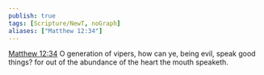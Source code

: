 ```yaml
---
publish: true
tags: [Scripture/NewT, noGraph]
aliases: ["Matthew 12:34"]
---
```

[Matthew 12:34](https://churchofjesuschrist.org/study/scriptures/nt/matt/12?lang=eng&id=p34#p34) O generation of vipers, how can ye, being evil, speak good things? for out of the abundance of the heart the mouth speaketh.
